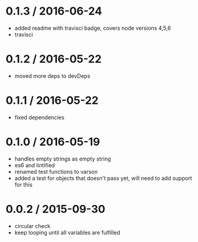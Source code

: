
0.1.3 / 2016-06-24
==================

  * added readme with travisci badge, covers node versions 4,5,6
  * travisci

0.1.2 / 2016-05-22
==================

  * moved more deps to devDeps

0.1.1 / 2016-05-22
==================

  * fixed dependencies

0.1.0 / 2016-05-19
==================

  * handles empty strings as empty string
  * es6 and lintified
  * renamed test functions to varson
  * added a test for objects that doesn't pass yet, will need to add support for this

0.0.2 / 2015-09-30
==================

  * circular check
  * keep looping until all variables are fulfilled

